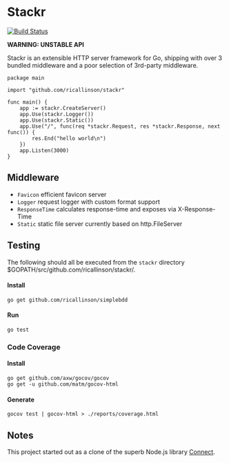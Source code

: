 # Stackr

[![Build Status](https://secure.travis-ci.org/ricallinson/stackr.png?branch=master)](http://travis-ci.org/ricallinson/stackr)

__WARNING: UNSTABLE API__

Stackr is an extensible HTTP server framework for Go, shipping with over 3 bundled middleware and a poor selection of 3rd-party middleware.

    package main

    import "github.com/ricallinson/stackr"

    func main() {
        app := stackr.CreateServer()
        app.Use(stackr.Logger())
        app.Use(stackr.Static())
        app.Use("/", func(req *stackr.Request, res *stackr.Response, next func()) {
            res.End("hello world\n")
        })
        app.Listen(3000)
    }

## Middleware

* `Favicon` efficient favicon server
* `Logger` request logger with custom format support
* `ResponseTime` calculates response-time and exposes via X-Response-Time
* `Static` static file server currently based on http.FileServer

## Testing

The following should all be executed from the `stackr` directory $GOPATH/src/github.com/ricallinson/stackr/.

#### Install

    go get github.com/ricallinson/simplebdd

#### Run

    go test

### Code Coverage

#### Install

    go get github.com/axw/gocov/gocov
    go get -u github.com/matm/gocov-html

#### Generate

    gocov test | gocov-html > ./reports/coverage.html

## Notes

This project started out as a clone of the superb Node.js library [Connect](http://www.senchalabs.org/connect/).
